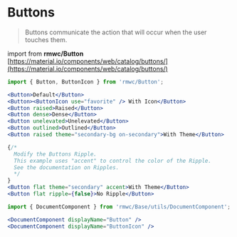 # Buttons

> Buttons communicate the action that will occur when the user touches them.

import from **rmwc/Button**  
[https://material.io/components/web/catalog/buttons/](https://material.io/components/web/catalog/buttons/)

```jsx render
import { Button, ButtonIcon } from 'rmwc/Button';

<Button>Default</Button>
<Button><ButtonIcon use="favorite" /> With Icon</Button>
<Button raised>Raised</Button>
<Button dense>Dense</Button>
<Button unelevated>Unelevated</Button>
<Button outlined>Outlined</Button>
<Button raised theme="secondary-bg on-secondary">With Theme</Button>

{/*
  Modify the Buttons Ripple.
  This example uses "accent" to control the color of the Ripple.
  See the documentation on Ripples.
  */
}
<Button flat theme="secondary" accent>With Theme</Button>
<Button flat ripple={false}>No Ripple</Button>
```

```jsx renderOnly
import { DocumentComponent } from 'rmwc/Base/utils/DocumentComponent';

<DocumentComponent displayName="Button" />
<DocumentComponent displayName="ButtonIcon" />
```
